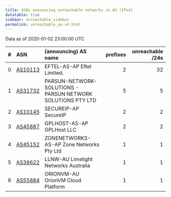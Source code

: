 ```yaml
---
title: ASNs announcing unreachable networks in AU (IPv4)
datatable: true
sidebar: unreachable_sidebar
permalink: unreachable_au-v4.html
---
```


Data as of 2020-01-02 23:00:00 UTC


<div class="datatable-begin"></div>

|   # | ASN                                    | (announcing) AS name                                        |   prefixes |   unreachable /24s |
|----:|:---------------------------------------|:------------------------------------------------------------|-----------:|-------------------:|
|   0 | [AS10113](unreachable_AS10113-v4.html) | EFTEL-AS-AP Eftel Limited.                                  |          2 |                 32 |
|   1 | [AS31732](unreachable_AS31732-v4.html) | PARSUN-NETWORK-SOLUTIONS - PARSUN NETWORK SOLUTIONS PTY LTD |          5 |                  5 |
|   2 | [AS10145](unreachable_AS10145-v4.html) | SECUREIP-AP SecureIP                                        |          2 |                  2 |
|   3 | [AS45887](unreachable_AS45887-v4.html) | GPLHOST-AS-AP GPLHost LLC                                   |          2 |                  2 |
|   4 | [AS45152](unreachable_AS45152-v4.html) | ZONENETWORKS-AS-AP Zone Networks Pty Ltd                    |          1 |                  1 |
|   5 | [AS38622](unreachable_AS38622-v4.html) | LLNW-AU Limelight Networks Australia                        |          1 |                  1 |
|   6 | [AS55884](unreachable_AS55884-v4.html) | ORIONVM-AU OrionVM Cloud Platform                           |          1 |                  1 |

<div class="datatable-end"></div>